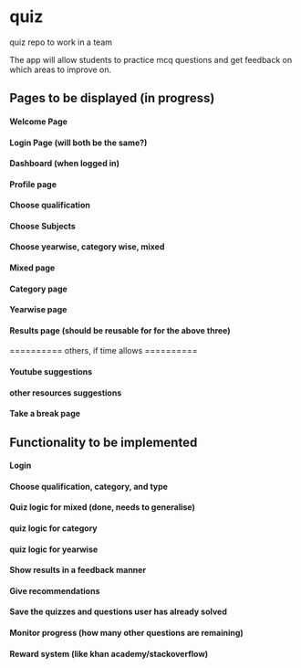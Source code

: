 # quiz
quiz repo to work in a team

The app will allow students to practice mcq questions and get feedback on which areas to improve on. 


## Pages to be displayed (in progress) ##
#### Welcome Page
#### Login Page (will both be the same?)
#### Dashboard (when logged in)
#### Profile page
#### Choose qualification
#### Choose Subjects
#### Choose yearwise, category wise, mixed
#### Mixed page
#### Category page
#### Yearwise page
#### Results page (should be reusable for for the above three)
========== others, if time allows ==========
#### Youtube suggestions
#### other resources suggestions
#### Take a break page

## Functionality to be implemented ##
#### Login
#### Choose qualification, category, and type
#### Quiz logic for mixed (done, needs to generalise)
#### quiz logic for category 
#### quiz logic for yearwise
#### Show results in a feedback manner
#### Give recommendations
#### Save the quizzes and questions user has already solved
#### Monitor progress (how many other questions are remaining)
#### Reward system (like khan academy/stackoverflow)
